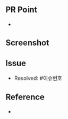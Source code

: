 ## PR Point
<!-- 공유하고 싶은 부분, 작업 내용 등 -->
- 

## Screenshot


## Issue
- Resolved: #이슈번호

## Reference
- 
